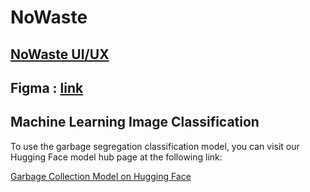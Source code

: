 # NoWaste 
## [NoWaste UI/UX](https://patient-dew-7341.animaapp.io/#homepage)

## Figma : [link](https://www.figma.com/file/UqXi7dEVAm7HJ7KUN4BC4m/Untitled?type=design&node-id=21%3A908&t=2rWVbdr4IqRo3Xmt-1)

## Machine Learning Image Classification

To use the garbage segregation classification model, you can visit our Hugging Face model hub page at the following link:

[Garbage Collection Model on Hugging Face](https://huggingface.co/spaces/procodec/garbage_collection)
